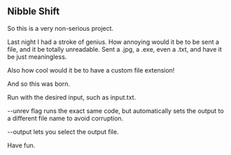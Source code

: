Nibble Shift
---

So this is a very non-serious project. 

Last night I had a stroke of genius. How annoying would it be to be sent a file, and it be totally unreadable. 
Sent a .jpg, a .exe, even a .txt, and have it be just meaningless.

Also how cool would it be to have a custom file extension!

And so this was born. 

Run with the desired input, such as input.txt.

--unrev flag runs the exact same code, but automatically sets the output to a different file name to avoid corruption.

--output lets you select the output file. 

Have fun.